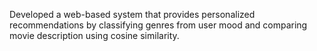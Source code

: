 Developed a web-based system that provides personalized recommendations by classifying genres from user mood and comparing movie description using cosine similarity.
